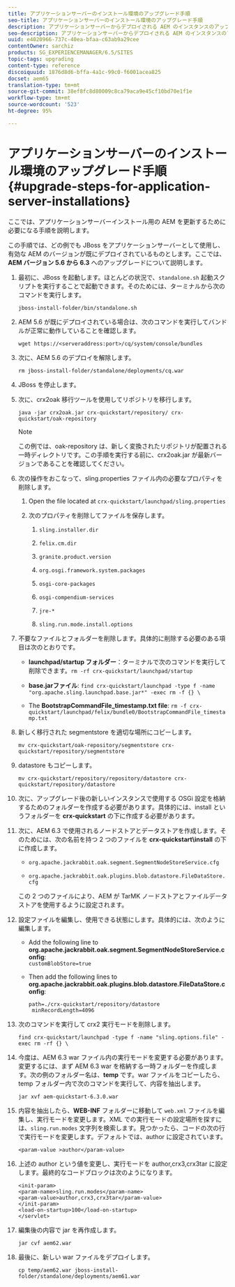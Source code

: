 ```yaml
---
title: アプリケーションサーバーのインストール環境のアップグレード手順
seo-title: アプリケーションサーバーのインストール環境のアップグレード手順
description: アプリケーションサーバーからデプロイされる AEM のインスタンスのアップグレード方法について説明します。
seo-description: アプリケーションサーバーからデプロイされる AEM のインスタンスのアップグレード方法について説明します。
uuid: e4020966-737c-40ea-bfaa-c63ab9a29cee
contentOwner: sarchiz
products: SG_EXPERIENCEMANAGER/6.5/SITES
topic-tags: upgrading
content-type: reference
discoiquuid: 1876d8d6-bffa-4a1c-99c0-f6001acea825
docset: aem65
translation-type: tm+mt
source-git-commit: 38ef8fc8d80009c8ca79aca9e45cf10bd70e1f1e
workflow-type: tm+mt
source-wordcount: '523'
ht-degree: 95%

---
```



# アプリケーションサーバーのインストール環境のアップグレード手順{#upgrade-steps-for-application-server-installations}

ここでは、アプリケーションサーバーインストール用の AEM を更新するために必要になる手順を説明します。

この手順では、どの例でも JBoss をアプリケーションサーバーとして使用し、有効な AEM のバージョンが既にデプロイされているものとします。ここでは、**AEM バージョン 5.6 から 6.3** へのアップグレードについて説明します。

1. 最初に、JBoss を起動します。ほとんどの状況で、`standalone.sh` 起動スクリプトを実行することで起動できます。そのためには、ターミナルから次のコマンドを実行します。

   ```shell
   jboss-install-folder/bin/standalone.sh
   ```

1. AEM 5.6 が既にデプロイされている場合は、次のコマンドを実行してバンドルが正常に動作していることを確認します。

   ```shell
   wget https://<serveraddress:port>/cq/system/console/bundles
   ```

1. 次に、AEM 5.6 のデプロイを解除します。

   ```shell
   rm jboss-install-folder/standalone/deployments/cq.war
   ```

1. JBoss を停止します。

1. 次に、crx2oak 移行ツールを使用してリポジトリを移行します。

   ```shell
   java -jar crx2oak.jar crx-quickstart/repository/ crx-quickstart/oak-repository
   ```

   >[!NOTE]
   >
   >この例では、oak-repository は、新しく変換されたリポジトリが配置される一時ディレクトリです。この手順を実行する前に、crx2oak.jar が最新バージョンであることを確認してください。

1. 次の操作をおこなって、sling.properties ファイル内の必要なプロパティを削除します。

   1. Open the file located at `crx-quickstart/launchpad/sling.properties`
   1. 次のプロパティを削除してファイルを保存します。

      1. `sling.installer.dir`

      1. `felix.cm.dir`

      1. `granite.product.version`

      1. `org.osgi.framework.system.packages`

      1. `osgi-core-packages`

      1. `osgi-compendium-services`

      1. `jre-*`

      1. `sling.run.mode.install.options`

1. 不要なファイルとフォルダーを削除します。具体的に削除する必要のある項目は次のとおりです。

   * **launchpad/startup フォルダー**：ターミナルで次のコマンドを実行して削除できます。`rm -rf crx-quickstart/launchpad/startup`

   * **base.jarファイル**: `find crx-quickstart/launchpad -type f -name "org.apache.sling.launchpad.base.jar*" -exec rm -f {} \`

   * The **BootstrapCommandFile_timestamp.txt file**: `rm -f crx-quickstart/launchpad/felix/bundle0/BootstrapCommandFile_timestamp.txt`

1. 新しく移行された segmentstore を適切な場所にコピーします。

   ```shell
   mv crx-quickstart/oak-repository/segmentstore crx-quickstart/repository/segmentstore
   ```

1. datastore もコピーします。

   ```shell
   mv crx-quickstart/repository/repository/datastore crx-quickstart/repository/datastore
   ```

1. 次に、アップグレード後の新しいインスタンスで使用する OSGi 設定を格納するためのフォルダーを作成する必要があります。具体的には、install というフォルダーを **crx-quickstart** の下に作成する必要があります。

1. 次に、AEM 6.3 で使用されるノードストアとデータストアを作成します。そのためには、次の名前を持つ 2 つのファイルを **crx-quickstart\install** の下に作成します。

   * `org.apache.jackrabbit.oak.segment.SegmentNodeStoreService.cfg`

   * `org.apache.jackrabbit.oak.plugins.blob.datastore.FileDataStore.cfg`

   この 2 つのファイルにより、AEM が TarMK ノードストアとファイルデータストアを使用するように設定されます。

1. 設定ファイルを編集し、使用できる状態にします。具体的には、次のように編集します。

   * Add the following line to **org.apache.jackrabbit.oak.segment.SegmentNodeStoreService.config**:\
      `customBlobStore=true`

   * Then add the following lines to **org.apache.jackrabbit.oak.plugins.blob.datastore.FileDataStore.config**:

      ```
      path=./crx-quickstart/repository/datastore
       minRecordLength=4096
      ```

1. 次のコマンドを実行して crx2 実行モードを削除します。

   ```shell
   find crx-quickstart/launchpad -type f -name "sling.options.file" -exec rm -rf {} \
   ```

1. 今度は、AEM 6.3 war ファイル内の実行モードを変更する必要があります。変更するには、まず AEM 6.3 war を格納する一時フォルダーを作成します。次の例のフォルダー名は、**temp** です。war ファイルをコピーしたら、temp フォルダー内で次のコマンドを実行して、内容を抽出します。

   ```shell
   jar xvf aem-quickstart-6.3.0.war
   ```

1. 内容を抽出したら、**WEB-INF** フォルダーに移動して `web.xml` ファイルを編集し、実行モードを変更します。XML での実行モードの設定場所を探すには、`sling.run.modes` 文字列を検索します。見つかったら、コードの次の行で実行モードを変更します。デフォルトでは、author に設定されています。

   ```shell
   <param-value >author</param-value>
   ```

1. 上述の author という値を変更し、実行モードを author,crx3,crx3tar に設定します。最終的なコードブロックは次のようになります。

   ```
   <init-param>
   <param-name>sling.run.modes</param-name>
   <param-value>author,crx3,crx3tar</param-value>
   </init-param>
   <load-on-startup>100</load-on-startup>
   </servlet>
   ```

1. 編集後の内容で jar を再作成します。

   ```shell
   jar cvf aem62.war
   ```

1. 最後に、新しい war ファイルをデプロイします。

   ```shell
   cp temp/aem62.war jboss-install-folder/standalone/deployments/aem61.war
   ```

